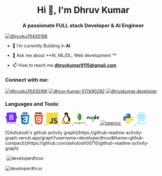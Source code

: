 

<h1 align="center">Hi 👋, I'm Dhruv Kumar</h1>
<h3 align="center">A passionate FULL stack Developer & AI Engineer</h3>



<p align="left"> <a href="https://twitter.com/dhruvku76430168" target="blank"><img src="https://img.shields.io/twitter/follow/dhruvku76430168?logo=twitter&style=for-the-badge" alt="dhruvku76430168" /></a> </p>

- 🌱 I’m currently Building in **AI**

- 💬 Ask me about **AI, ML/DL, Web development **

- 📫 How to reach me **dhruvkumar9115@gmail.com**

<h3 align="left">Connect with me:</h3>
<p align="left">
<a href="https://twitter.com/dhruvku76430168" target="blank"><img align="center" src="https://raw.githubusercontent.com/rahuldkjain/github-profile-readme-generator/master/src/images/icons/Social/twitter.svg" alt="dhruvku76430168" height="30" width="40" /></a>
<a href="https://linkedin.com/in/dhruv-kumar-517b90282" target="blank"><img align="center" src="https://raw.githubusercontent.com/rahuldkjain/github-profile-readme-generator/master/src/images/icons/Social/linked-in-alt.svg" alt="dhruv-kumar-517b90282" height="30" width="40" /></a>
<a href="https://instagram.com/dhruvkumar.developer" target="blank"><img align="center" src="https://raw.githubusercontent.com/rahuldkjain/github-profile-readme-generator/master/src/images/icons/Social/instagram.svg" alt="dhruvkumar.developer" height="30" width="40" /></a>
</p>

<h3 align="left">Languages and Tools:</h3>
<p align="left"> <a href="https://getbootstrap.com" target="_blank" rel="noreferrer"> <img src="https://raw.githubusercontent.com/devicons/devicon/master/icons/bootstrap/bootstrap-plain-wordmark.svg" alt="bootstrap" width="40" height="40"/> </a> <a href="https://www.w3schools.com/css/" target="_blank" rel="noreferrer"> <img src="https://raw.githubusercontent.com/devicons/devicon/master/icons/css3/css3-original-wordmark.svg" alt="css3" width="40" height="40"/> </a> <a href="https://www.w3.org/html/" target="_blank" rel="noreferrer"> <img src="https://raw.githubusercontent.com/devicons/devicon/master/icons/html5/html5-original-wordmark.svg" alt="html5" width="40" height="40"/> </a> <a href="https://developer.mozilla.org/en-US/docs/Web/JavaScript" target="_blank" rel="noreferrer"> <img src="https://raw.githubusercontent.com/devicons/devicon/master/icons/javascript/javascript-original.svg" alt="javascript" width="40" height="40"/> </a> <a href="https://www.linux.org/" target="_blank" rel="noreferrer"> <img src="https://raw.githubusercontent.com/devicons/devicon/master/icons/linux/linux-original.svg" alt="linux" width="40" height="40"/> </a> <a href="https://www.mongodb.com/" target="_blank" rel="noreferrer"> <img src="https://raw.githubusercontent.com/devicons/devicon/master/icons/mongodb/mongodb-original-wordmark.svg" alt="mongodb" width="40" height="40"/> </a> <a href="https://nodejs.org" target="_blank" rel="noreferrer"> <img src="https://raw.githubusercontent.com/devicons/devicon/master/icons/nodejs/nodejs-original-wordmark.svg" alt="nodejs" width="40" height="40"/> </a> <a href="https://opencv.org/" target="_blank" rel="noreferrer"> <img src="https://www.vectorlogo.zone/logos/opencv/opencv-icon.svg" alt="opencv" width="40" height="40"/> </a> <a href="https://www.python.org" target="_blank" rel="noreferrer"> <img src="https://raw.githubusercontent.com/devicons/devicon/master/icons/python/python-original.svg" alt="python" width="40" height="40"/> </a> <a href="https://reactjs.org/" target="_blank" rel="noreferrer"> <img src="https://raw.githubusercontent.com/devicons/devicon/master/icons/react/react-original-wordmark.svg" alt="react" width="40" height="40"/> </a> </p>
[![Ashutosh's github activity graph](https://github-readme-activity-graph.vercel.app/graph?username=developerdhruv&theme=github-compact)](https://github.com/ashutosh00710/github-readme-activity-graph)

<p>&nbsp;<img align="center" src="https://github-readme-stats.vercel.app/api?username=developerdhruv&show_icons=true&locale=en" alt="developerdhruv" /></p>

<p><img align="center" src="https://github-readme-streak-stats.herokuapp.com/?user=developerdhruv&" alt="developerdhruv" /></p>
